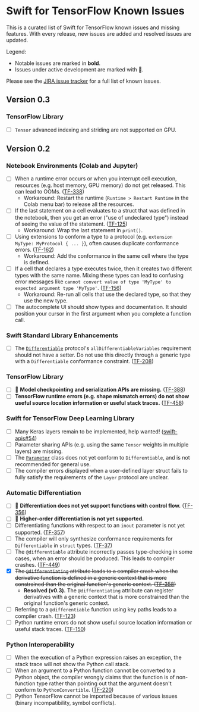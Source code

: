# Swift for TensorFlow Known Issues

This is a curated list of Swift for TensorFlow known issues and missing
features. With every release, new issues are added and resolved issues are
updated.

Legend:
* Notable issues are marked in **bold**.
* Issues under active development are marked with 🚧.

Please see the [JIRA issue tracker](https://bugs.swift.org/projects/TF/issues)
for a full list of known issues.

## Version 0.3

### TensorFlow Library

* [ ] `Tensor` advanced indexing and striding are not supported on GPU.

## Version 0.2

### Notebook Environments (Colab and Jupyter)

* [ ] When a runtime error occurs or when you interrupt cell execution,
      resources (e.g. host memory, GPU memory) do not get released. This can
      lead to OOMs. ([TF-338])
  * Workaround: Restart the runtime (`Runtime > Restart Runtime` in the Colab
    menu bar) to release all the resources.
* [ ] If the last statement on a cell evaluates to a struct that was defined in
      the notebook, then you get an error ("use of undeclared type") instead of
      seeing the value of the statement. ([TF-125])
  * Workaround: Wrap the last statement in `print()`.
* [ ] Using extensions to conform a type to a protocol (e.g. `extension MyType:
      MyProtocol { ... }`), often causes duplicate conformance errors.
      ([TF-162])
  * Workaround: Add the conformance in the same cell where the type is defined.
* [ ] If a cell that declares a type executes twice, then it creates two
      different types with the same name. Mixing these types can lead to
      confusing error messages like `cannot convert value of type 'MyType' to
      expected argument type 'MyType'`. ([TF-156])
  * Workaround: Re-run all cells that use the declared type, so that they use the
    new type.
* [ ] The autocomplete UI should show types and documentation. It should
      position your cursor in the first argument when you complete a function
      call.

### Swift Standard Library Enhancements

* [ ] The
      [`Differentiable`]
      protocol's `allDifferentiableVariables` requirement should not have a
      setter. Do not use this directly through a generic type with a
      `Differentiable` conformance constraint. ([TF-208])

### TensorFlow Library

* [ ] 🚧 **Model checkpointing and serialization APIs are missing.** ([TF-388])
* [ ] **TensorFlow runtime errors (e.g. shape mismatch errors) do not show useful
      source location information or useful stack traces.** ([TF-458])

### Swift for TensorFlow Deep Learning Library

* [ ] Many Keras layers remain to be implemented, help wanted! ([swift-apis#54])
* [ ] Parameter sharing APIs (e.g. using the same `Tensor` weights in multiple
      layers) are missing.
* [ ] The [`Parameter`] class does not yet conform to `Differentiable`, and is
      not recommended for general use.
* [ ] The compiler errors displayed when a user-defined layer struct fails to
      fully satisfy the requirements of the `Layer` protocol are unclear.

### Automatic Differentiation

* [ ] 🚧 **Differentiation does not yet support functions with control flow.**
      ([TF-356])
* [ ] 🚧 **Higher-order differentiation is not yet supported.**
* [ ] Differentiating functions with respect to an `inout` parameter is not yet
      supported. ([TF-357])
* [ ] The compiler will only synthesize conformance requirements for
      `Differentiable` in `struct` types. ([TF-37])
* [ ] The `@differentiable` attribute incorrectly passes type-checking in some
      cases, when an error should be produced. This leads to compiler crashes.
      ([TF-449])
* [x] ~~The `@differentiating` attribute leads to a compiler crash when the
      derivative function is defined in a generic context that is more
      constrained than the original function's generic context. ([TF-358])~~
  * **Resolved (v0.3).** The `@differentiating` attribute can register
    derivatives with a generic context that is more constrained than the
    original function's generic context.
* [ ] Referring to a `@differentiable` function using key paths leads to a
      compiler crash. ([TF-123])
* [ ] Python runtime errors do not show useful source location information or
      useful stack traces. ([TF-150])

### Python Interoperability

* [ ] When the execution of a Python expression raises an exception, the stack
      trace will not show the Python call stack.
* [ ] When an argument to a Python function cannot be converted to a Python
      object, the compiler wrongly claims that the function is of non-function
      type rather than pointing out that the argument doesn't conform to
      `PythonConvertible`. ([TF-220])
* [ ] Python TensorFlow cannot be imported because of various issues (binary
      incompatibility, symbol conflicts).

[`Differentiable`]: https://www.tensorflow.org/swift/api_docs/Protocols/Differentiable
[`Parameter`]: https://www.tensorflow.org/swift/api_docs/Classes/Parameter

[swift-apis#54]: https://github.com/tensorflow/swift-apis/issues/54

[TF-37]: https://bugs.swift.org/browse/TF-37
[TF-123]: https://bugs.swift.org/browse/TF-123
[TF-125]: https://bugs.swift.org/browse/TF-125
[TF-150]: https://bugs.swift.org/browse/TF-150
[TF-156]: https://bugs.swift.org/browse/TF-156
[TF-162]: https://bugs.swift.org/browse/TF-162
[TF-208]: https://bugs.swift.org/browse/TF-208
[TF-220]: https://bugs.swift.org/browse/TF-220
[TF-338]: https://bugs.swift.org/browse/TF-338
[TF-356]: https://bugs.swift.org/browse/TF-356
[TF-357]: https://bugs.swift.org/browse/TF-357
[TF-358]: https://bugs.swift.org/browse/TF-357
[TF-388]: https://bugs.swift.org/browse/TF-388
[TF-449]: https://bugs.swift.org/browse/TF-449
[TF-458]: https://bugs.swift.org/browse/TF-458
